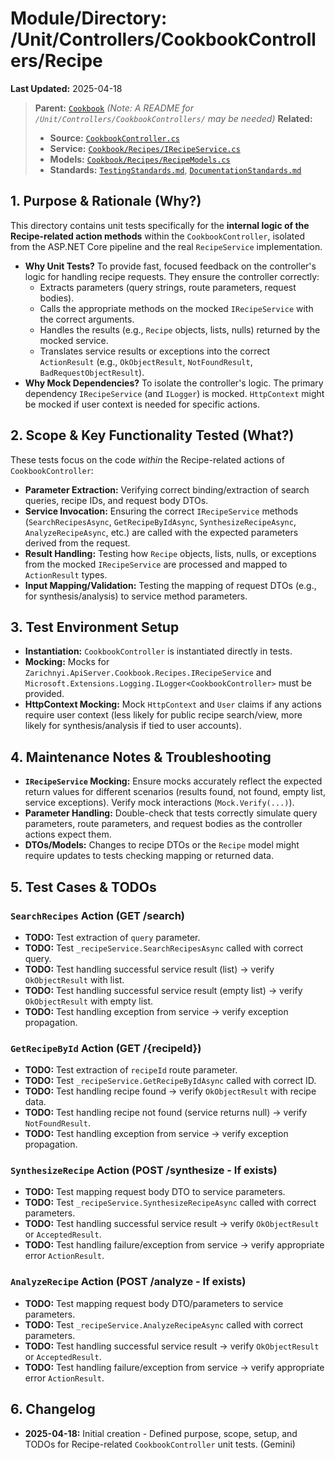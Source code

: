 # Module/Directory: /Unit/Controllers/CookbookControllers/Recipe

**Last Updated:** 2025-04-18

> **Parent:** [`Cookbook`](../README.md)
> *(Note: A README for `/Unit/Controllers/CookbookControllers/` may be needed)*
> **Related:**
> * **Source:** [`CookbookController.cs`](../../../../../Zarichney.Server/Controllers/CookbookController.cs)
> * **Service:** [`Cookbook/Recipes/IRecipeService.cs`](../../../../../Zarichney.Server/Cookbook/Recipes/IRecipeService.cs)
> * **Models:** [`Cookbook/Recipes/RecipeModels.cs`](../../../../../Zarichney.Server/Cookbook/Recipes/RecipeModels.cs)
> * **Standards:** [`TestingStandards.md`](../../../../../Docs/Standards/TestingStandards.md), [`DocumentationStandards.md`](../../../../../Docs/Development/DocumentationStandards.md)

## 1. Purpose & Rationale (Why?)

This directory contains unit tests specifically for the **internal logic of the Recipe-related action methods** within the `CookbookController`, isolated from the ASP.NET Core pipeline and the real `RecipeService` implementation.

* **Why Unit Tests?** To provide fast, focused feedback on the controller's logic for handling recipe requests. They ensure the controller correctly:
    * Extracts parameters (query strings, route parameters, request bodies).
    * Calls the appropriate methods on the mocked `IRecipeService` with the correct arguments.
    * Handles the results (e.g., `Recipe` objects, lists, nulls) returned by the mocked service.
    * Translates service results or exceptions into the correct `ActionResult` (e.g., `OkObjectResult`, `NotFoundResult`, `BadRequestObjectResult`).
* **Why Mock Dependencies?** To isolate the controller's logic. The primary dependency `IRecipeService` (and `ILogger`) is mocked. `HttpContext` might be mocked if user context is needed for specific actions.

## 2. Scope & Key Functionality Tested (What?)

These tests focus on the code *within* the Recipe-related actions of `CookbookController`:

* **Parameter Extraction:** Verifying correct binding/extraction of search queries, recipe IDs, and request body DTOs.
* **Service Invocation:** Ensuring the correct `IRecipeService` methods (`SearchRecipesAsync`, `GetRecipeByIdAsync`, `SynthesizeRecipeAsync`, `AnalyzeRecipeAsync`, etc.) are called with the expected parameters derived from the request.
* **Result Handling:** Testing how `Recipe` objects, lists, nulls, or exceptions from the mocked `IRecipeService` are processed and mapped to `ActionResult` types.
* **Input Mapping/Validation:** Testing the mapping of request DTOs (e.g., for synthesis/analysis) to service method parameters.

## 3. Test Environment Setup

* **Instantiation:** `CookbookController` is instantiated directly in tests.
* **Mocking:** Mocks for `Zarichnyi.ApiServer.Cookbook.Recipes.IRecipeService` and `Microsoft.Extensions.Logging.ILogger<CookbookController>` must be provided.
* **HttpContext Mocking:** Mock `HttpContext` and `User` claims if any actions require user context (less likely for public recipe search/view, more likely for synthesis/analysis if tied to user accounts).

## 4. Maintenance Notes & Troubleshooting

* **`IRecipeService` Mocking:** Ensure mocks accurately reflect the expected return values for different scenarios (results found, not found, empty list, service exceptions). Verify mock interactions (`Mock.Verify(...)`).
* **Parameter Handling:** Double-check that tests correctly simulate query parameters, route parameters, and request bodies as the controller actions expect them.
* **DTOs/Models:** Changes to recipe DTOs or the `Recipe` model might require updates to tests checking mapping or returned data.

## 5. Test Cases & TODOs

### `SearchRecipes` Action (GET /search)
* **TODO:** Test extraction of `query` parameter.
* **TODO:** Test `_recipeService.SearchRecipesAsync` called with correct query.
* **TODO:** Test handling successful service result (list) -> verify `OkObjectResult` with list.
* **TODO:** Test handling successful service result (empty list) -> verify `OkObjectResult` with empty list.
* **TODO:** Test handling exception from service -> verify exception propagation.

### `GetRecipeById` Action (GET /{recipeId})
* **TODO:** Test extraction of `recipeId` route parameter.
* **TODO:** Test `_recipeService.GetRecipeByIdAsync` called with correct ID.
* **TODO:** Test handling recipe found -> verify `OkObjectResult` with recipe data.
* **TODO:** Test handling recipe not found (service returns null) -> verify `NotFoundResult`.
* **TODO:** Test handling exception from service -> verify exception propagation.

### `SynthesizeRecipe` Action (POST /synthesize - If exists)
* **TODO:** Test mapping request body DTO to service parameters.
* **TODO:** Test `_recipeService.SynthesizeRecipeAsync` called with correct parameters.
* **TODO:** Test handling successful service result -> verify `OkObjectResult` or `AcceptedResult`.
* **TODO:** Test handling failure/exception from service -> verify appropriate error `ActionResult`.

### `AnalyzeRecipe` Action (POST /analyze - If exists)
* **TODO:** Test mapping request body DTO/parameters to service parameters.
* **TODO:** Test `_recipeService.AnalyzeRecipeAsync` called with correct parameters.
* **TODO:** Test handling successful service result -> verify `OkObjectResult` or `AcceptedResult`.
* **TODO:** Test handling failure/exception from service -> verify appropriate error `ActionResult`.

## 6. Changelog

* **2025-04-18:** Initial creation - Defined purpose, scope, setup, and TODOs for Recipe-related `CookbookController` unit tests. (Gemini)

